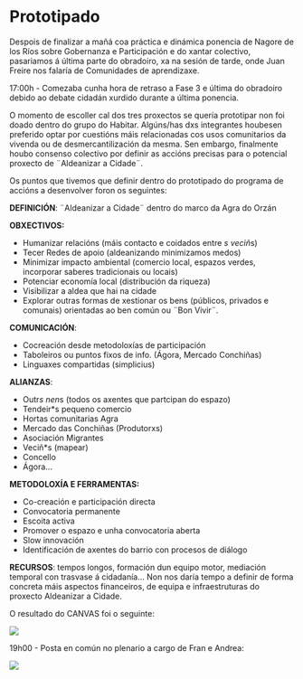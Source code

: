 # Prototipado
Despois de finalizar a mañá coa práctica e dinámica ponencia de Nagore de los Ríos sobre Gobernanza e Participación e do xantar colectivo, pasariamos á última parte do obradoiro, xa na sesión de tarde, onde Juan Freire nos falaría de Comunidades de aprendizaxe.


17:00h - Comezaba cunha hora de retraso a Fase 3 e última do obradoiro debido ao debate cidadán xurdido durante a última ponencia.

O momento de escoller cal dos tres proxectos se quería prototipar non foi doado dentro do grupo do Habitar. Algúns/has dxs integrantes houbesen preferido optar por cuestións máis relacionadas cos usos comunitarios da vivenda ou de desmercantilización da mesma. Sen embargo, finalmente houbo consenso colectivo por definir as accións precisas para o potencial proxecto de ¨Aldeanizar a Cidade¨. 

Os puntos que tivemos que definir dentro do prototipado do programa de accións a desenvolver foron os seguintes:

**DEFINICIÓN**: ¨Aldeanizar a Cidade¨ dentro do marco da Agra do Orzán

**OBXECTIVOS:**

* Humanizar relacións (máis contacto e coidados entre *s veciñ*s)
* Tecer Redes de apoio (aldeanizando minimizamos medos)
* Minimizar impacto ambiental (comercio local, espazos verdes, incorporar saberes tradicionais ou locais)
* Potenciar economía local (distribución da riqueza)
* Visibilizar a aldea que hai na cidade
* Explorar outras formas de xestionar os bens (públicos, privados e comunais) orientadas ao ben común ou ¨Bon Vivir¨.

**COMUNICACIÓN**: 

* Cocreación desde metodoloxías de participación
* Taboleiros ou puntos fixos de info. (Ágora, Mercado Conchiñas)
* Linguaxes compartidas (simplicius)

**ALIANZAS**:

* Outr*s nen*s (todos os axentes que partcipan do espazo)
* Tendeir*s pequeno comercio
* Hortas comunitarias Agra
* Mercado das Conchiñas (Produtorxs)
* Asociación Migrantes
* Veciñ*s (mapear)
* Concello
*  Ágora...

**METODOLOXÍA E FERRAMENTAS:**

* Co-creación e participación directa
* Convocatoria permanente
* Escoita activa
* Promover o espazo e unha convocatoria aberta
* Slow innovación
* Identificación de axentes do barrio con procesos de diálogo

**RECURSOS**: tempos longos, formación dun equipo motor, mediación temporal con trasvase á cidadanía... 
Non nos daría tempo a definir de forma concreta máis aspectos financeiros, de equipa e infraestruturas do proxecto Aldeanizar a Cidade.

O resultado do CANVAS foi o seguinte:

![](https://forxa.colab.coruna.gal/Co-Lab/obradoiro/raw/master/o_habitar/imaxes/prototipado%2001.jpg)

19h00 - Posta en común no plenario a cargo de Fran e Andrea:

![](https://forxa.colab.coruna.gal/Co-Lab/obradoiro/raw/master/o_habitar/imaxes/IMG_3103.JPG)


